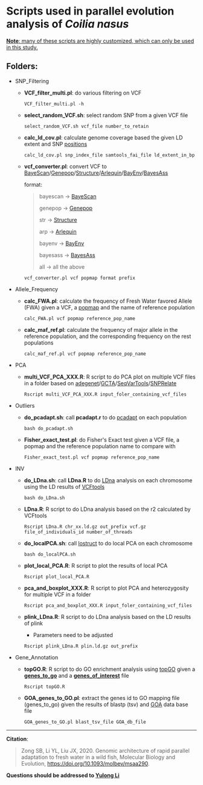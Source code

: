 # Scripts used in parallel evolution analysis of *Coilia nasus*
<u>**Note**: many of these scripts are highly customized, which can only be used in this study.</u>

## Folders:

- SNP_Filtering
  - **VCF_filter_multi.pl**:  do various filtering on VCF

    ```
    VCF_filter_multi.pl -h
    ```

  - **select_random_VCF.sh**: select random SNP from a given VCF file

    ```
    select_random_VCF.sh vcf_file number_to_retain 
    ```

  - **calc_ld_cov.pl**: calculate genome coverage based the given LD extent and SNP [positions](Examples/snp.index)

    ```
    calc_ld_cov.pl snp_index_file samtools_fai_file ld_extent_in_bp
    ```
    
  - **vcf_converter.pl**: convert VCF to [BayeScan](http://cmpg.unibe.ch/software/BayeScan/)/[Genepop](https://kimura.univ-montp2.fr/~rousset/Genepop.htm)/[Structure](http://web.stanford.edu/group/pritchardlab/structure.html)/[Arlequin](http://cmpg.unibe.ch/software/arlequin35/)/[BayEnv](https://bitbucket.org/tguenther/bayenv2_public/src/master/)/[BayesAss](https://github.com/brannala/BA3)

    format: 

    > bayescan  -> [BayeScan](http://cmpg.unibe.ch/software/BayeScan/)
    >
    > genepop   -> [Genepop](https://kimura.univ-montp2.fr/~rousset/Genepop.htm)
    >
    > str              -> [Structure](http://web.stanford.edu/group/pritchardlab/structure.html)
    >
    > arp             -> [Arlequin](http://cmpg.unibe.ch/software/arlequin35/)
    >
    > bayenv      -> [BayEnv](https://bitbucket.org/tguenther/bayenv2_public/src/master/)
    >
    > bayesass   -> [BayesAss](https://github.com/brannala/BA3)
    >
    > all               -> all the above

    ```
    vcf_converter.pl vcf popmap format prefix
    ```

- Allele_Frequency
  
  - **calc_FWA.pl**: calculate the frequency of Fresh Water favored Allele (FWA) given a VCF, a [popmap](Examples/popmap) and the name of reference population
  
    ```
    calc_FWA.pl vcf popmap reference_pop_name
    ```
  
  - **calc_maf_ref.pl**: calculate the frequency of major allele in the reference population, and the corresponding frequency on the rest populations
  
    ```
    calc_maf_ref.pl vcf popmap reference_pop_name
    ```
  
- PCA
  - **multi_VCF_PCA_XXX.R**: R script to do PCA plot on multiple VCF files in a folder based on [adegenet](https://github.com/thibautjombart/adegenet)/[GCTA](https://cnsgenomics.com/software/gcta/)/[SeqVarTools](https://github.com/smgogarten/SeqVarTools)/[SNPRelate](https://github.com/zhengxwen/SNPRelate)

    ```
    Rscript multi_VCF_PCA_XXX.R input_foler_containing_vcf_files
    ```

- Outliers

  - **do_pcadapt.sh**: call **pcadapt.r** to do [pcadapt](https://github.com/bcm-uga/pcadapt) on each population

    ```
    bash do_pcadapt.sh
    ```

  - **Fisher_exact_test.pl**: do Fisher's Exact test given a VCF file, a popmap and the reference population name to compare with

    ```
    Fisher_exact_test.pl vcf popmap reference_pop_name
    ```

- INV

  - **do_LDna.sh**: call **LDna.R** to do [LDna](https://github.com/petrikemppainen/LDna) analysis on each chromosome using the LD results of [VCFtools](https://github.com/vcftools/vcftools)

    ```
    bash do_LDna.sh
    ```

  - **LDna.R**: R script to do LDna analysis based on the r2 calculated by VCFtools

    ```
    Rscript LDna.R chr_xx.ld.gz out_prefix vcf.gz file_of_individuals_id number_of_threads
    ```

  - **do_localPCA.sh**: call [lostruct](https://github.com/petrelharp/local_pca) to do local PCA on each chromosome

    ```
    bash do_localPCA.sh
    ```

  - **plot_local_PCA.R**: R script to plot the results of local PCA 

    ```
    Rscript plot_local_PCA.R
    ```

  - **pca_and_boxplot_XXX.R**: R script to plot PCA and heterozygosity for multiple VCF in a folder

    ```
    Rscript pca_and_boxplot_XXX.R input_foler_containing_vcf_files
    ```

  - **plink_LDna.R**: R script to do LDna analysis based on the LD results of plink

    - Parameters need to be adjusted

    ```
    Rscript plink_LDna.R plin.ld.gz out_prefix
    ```

- Gene_Annotation

  - **topGO.R**: R script to do GO enrichment analysis using [topGO](https://www.bioconductor.org/packages/release/bioc/html/topGO.html) given a [**genes_to_go**](Examples/genes_to_go) and a **[genes_of_interest](Examples/genes_of_interest)** file 

    ```
    Rscript topGO.R
    ```

  - **GOA_genes_to_GO.pl**: extract the genes id to GO mapping file (genes_to_go) given the results of blastp (tsv) and [GOA](ftp://ftp.ebi.ac.uk/pub/databases/GO/goa/) data base file

    ```
    GOA_genes_to_GO.pl blast_tsv_file GOA_db_file
    ```



------

**Citation**:

> Zong SB, Li YL, Liu JX, 2020. Genomic architecture of rapid parallel adaptation to fresh water in a wild fish, Molecular Biology and Evolution, https://doi.org/10.1093/molbev/msaa290.

**Questions should be addressed to [Yulong Li](mailto:liyulong12@mails.ucas.ac.cn)**


